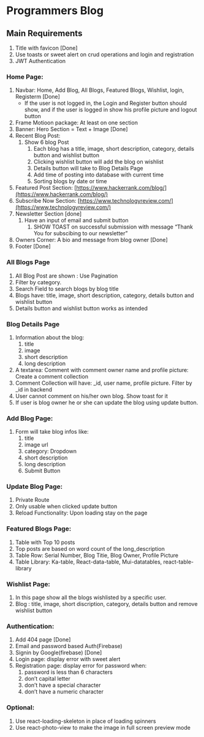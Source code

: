 # Programmers Blog

## Main Requirements

1. Title with favicon [Done]
2. Use toasts or sweet alert on crud operations and login and registration
3. JWT Authentication

### Home Page:

1. Navbar: Home, Add Blog, All Blogs, Featured Blogs, Wishlist, login, Registerm [Done]
    - If the user is not logged in, the Login and Register button should show, and if the
    user is logged in show his profile picture and logout button
2. Frame Motioon package: At least on one section
3. Banner: Hero Section = Text + Image [Done]
4. Recent Blog Post: 
    1. Show 6 blog Post
        1. Each blog has a title, image, short description, category, details button and wishlist button
        2. Clicking wishlist button will add the blog on wishlist
        3. Details button will take to Blog Details Page
        4. Add time of posting into database with current time
        5. Sorting blogs by date or time
5. Featured Post Section: [https://www.hackerrank.com/blog/](https://www.hackerrank.com/blog/)
6. Subscribe Now Section: [https://www.technologyreview.com/](https://www.technologyreview.com/)
7. Newsletter Section [done]
    1. Have an input of email and submit button
        1. SHOW TOAST on successful submission with message “Thank You for subscibing to our newsletter”
8. Owners Corner: A bio and message from blog owner [Done]
9. Footer [Done]

### All Blogs Page

1. All Blog Post are shown : Use Pagination
2. Filter by category. 
3. Search Field to search blogs by blog title
4. Blogs have: title, image, short description, category, details button and wishlist button
5. Details button and wishlist button works as intended

### Blog Details Page

1. Information about the blog:
    1. title
    2. image
    3. short description
    4. long description
2. A textarea: Comment with comment owner name and profile picture: Create a comment collection
3. Comment Collection will have: _id, user name, profile picture. Filter by _id in backend
4. User cannot comment on his/her own blog. Show toast for it
5. If user is blog owner he or she can update the blog using update button.

### Add Blog Page:

1. Form will take blog infos like:
    1. title
    2. image url
    3. category: Dropdown 
    4. short description
    5. long description
    6. Submit Button

### Update Blog Page:

1. Private Route
2. Only usable when clicked update button
3. Reload Functionality: Upon loading stay on the page

### Featured Blogs Page:

1. Table with Top 10 posts
2. Top posts are based on word count of the long_description
3. Table Row: Serial Number, Blog Titie, Blog Owner, Profile Picture
4. Table Library: Ka-table, React-data-table, Mui-datatables, react-table-library

### Wishlist Page:

1. In this page show all the blogs wishlisted by a specific user.
2. Blog : title, image, short discription, category, details button and remove wishlist button

### Authentication:

1. Add 404 page [Done]
2. Email and password based Auth(Firebase)
3. Signin by Google(firebase) [Done]
4. Login page: display error with sweet alert
5. Registration page: display error for password when:
    1. password is less than 6 characters
    2. don’t capital letter
    3. don’t have a special character
    4. don’t have a numeric character

### Optional:

1. Use react-loading-skeleton in place of loading spinners
2. Use react-photo-view to make the image in full screen preview mode


